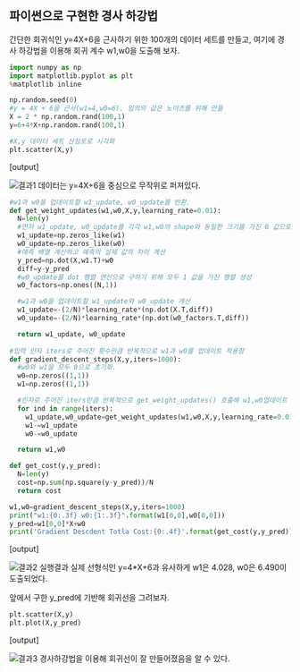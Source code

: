 ## 파이썬으로 구현한 경사 하강법

간단한 회귀식인 y=4X+6을 근사하기 위한 100개의 데이터 세트를 만들고, 여기에 경사 하강법을 이용해 회귀 계수 w1,w0을 도출해 보자.

```python
import numpy as np
import matplotlib.pyplot as plt
%matplotlib inline

np.random.seed(0)
#y = 4X + 6을 근사(w1=4,w0=6). 임의의 값은 노이즈를 위해 만듦
X = 2 * np.random.rand(100,1)
y=6+4*X+np.random.rand(100,1)

#X,y 데이터 세트 산점도로 시각화
plt.scatter(X,y)
```

[output]

![결과1](https://user-images.githubusercontent.com/77263283/126025411-02a92747-e5ff-4458-851d-e8b9991e35e5.png)
데이터는 y=4X+6을 중심으로 무작위로 퍼져있다. 

```python
#w1과 w0을 업데이트할 w1_update, w0_update를 반환.
def get_weight_updates(w1,w0,X,y,learning_rate=0.01):
  N=len(y)
  #먼저 w1_update, w0_update를 각각 w1,w0의 shape와 동일한 크기를 가진 0 값으로 초기화
  w1_update=np.zeros_like(w1)
  w0_update=np.zeros_like(w0)
  #예측 배열 계산하고 예측의 실제 값의 차이 계산
  y_pred=np.dot(X,w1.T)+w0
  diff=y-y_pred
  #w0_update를 dot 행렬 연산으로 구하기 위해 모두 1 값을 가진 행렬 생성
  w0_factors=np.ones((N,1))

  #w1과 w0을 업데이트할 w1_update와 w0_update 계산
  w1_update=-(2/N)*learning_rate*(np.dot(X.T,diff))
  w0_update=-(2/N)*learning_rate*(np.dot(w0_factors.T,diff))

  return w1_update, w0_update
  
#입력 인자 iters로 주어진 횟수만큼 반복적으로 w1과 w0를 업데이트 적용함
def gradient_descent_steps(X,y,iters=1000):
  #w0와 w1을 모두 0으로 초기화.
  w0=np.zeros((1,1))
  w1=np.zeros((1,1))

  #인자로 주어진 iters만큼 반복적으로 get_weight_updates() 호출해 w1,w0업데이트 수행
  for ind in range(iters):
    w1_update,w0_update=get_weight_updates(w1,w0,X,y,learning_rate=0.01)
    w1-=w1_update
    w0-=w0_update

  return w1,w0

def get_cost(y,y_pred):
  N=len(y)
  cost=np.sum(np.square(y-y_pred))/N
  return cost

w1,w0=gradient_descent_steps(X,y,iters=1000)
print("w1:{0:.3f} w0:{1:.3f}".format(w1[0,0],w0[0,0]))
y_pred=w1[0,0]*X+w0
print('Gradient Descdent Totla Cost:{0:.4f}'.format(get_cost(y,y_pred)))
```

[output]

![결과2](https://user-images.githubusercontent.com/77263283/126025416-8be4c3d3-de06-4ac8-9163-d011ab8523b8.png)
실행결과 실제 선형식인 y=4*X+6과 유사하게 w1은 4.028, w0은 6.490이 도출되었다.

앞에서 구한 y_pred에 기반해 회귀선을 그려보자.

```python
plt.scatter(X,y)
plt.plot(X,y_pred)
```

[output]

![결과3](https://user-images.githubusercontent.com/77263283/126025419-5708ff5a-3ba9-40c3-91ed-7722533ce065.png)
경사하강법을 이용해 회귀선이 잘 만들어졌음을 알 수 있다.
